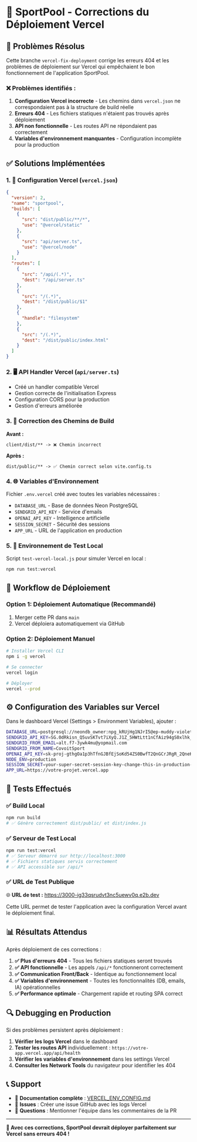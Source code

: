 # 🚀 SportPool - Corrections du Déploiement Vercel

## 🎯 Problèmes Résolus

Cette branche `vercel-fix-deployment` corrige les erreurs 404 et les problèmes de déploiement sur Vercel qui empêchaient le bon fonctionnement de l'application SportPool.

### ❌ Problèmes identifiés :
1. **Configuration Vercel incorrecte** - Les chemins dans `vercel.json` ne correspondaient pas à la structure de build réelle
2. **Erreurs 404** - Les fichiers statiques n'étaient pas trouvés après déploiement
3. **API non fonctionnelle** - Les routes API ne répondaient pas correctement
4. **Variables d'environnement manquantes** - Configuration incomplète pour la production

## ✅ Solutions Implémentées

### 1. 🔧 Configuration Vercel (`vercel.json`)
```json
{
  "version": 2,
  "name": "sportpool",
  "builds": [
    {
      "src": "dist/public/**/*",
      "use": "@vercel/static"
    },
    {
      "src": "api/server.ts",
      "use": "@vercel/node"
    }
  ],
  "routes": [
    {
      "src": "/api/(.*)",
      "dest": "/api/server.ts"
    },
    {
      "src": "/(.*)",
      "dest": "/dist/public/$1"
    },
    {
      "handle": "filesystem"
    },
    {
      "src": "/(.*)",
      "dest": "/dist/public/index.html"
    }
  ]
}
```

### 2. 🖥️ API Handler Vercel (`api/server.ts`)
- Créé un handler compatible Vercel
- Gestion correcte de l'initialisation Express
- Configuration CORS pour la production
- Gestion d'erreurs améliorée

### 3. 📁 Correction des Chemins de Build
**Avant :**
```
client/dist/** -> ❌ Chemin incorrect
```

**Après :**
```
dist/public/** -> ✅ Chemin correct selon vite.config.ts
```

### 4. 🌐 Variables d'Environnement
Fichier `.env.vercel` créé avec toutes les variables nécessaires :
- `DATABASE_URL` - Base de données Neon PostgreSQL
- `SENDGRID_API_KEY` - Service d'emails
- `OPENAI_API_KEY` - Intelligence artificielle
- `SESSION_SECRET` - Sécurité des sessions
- `APP_URL` - URL de l'application en production

### 5. 🧪 Environnement de Test Local
Script `test-vercel-local.js` pour simuler Vercel en local :
```bash
npm run test:vercel
```

## 🔄 Workflow de Déploiement

### Option 1: Déploiement Automatique (Recommandé)
1. Merger cette PR dans `main`
2. Vercel déploiera automatiquement via GitHub

### Option 2: Déploiement Manuel
```bash
# Installer Vercel CLI
npm i -g vercel

# Se connecter
vercel login

# Déployer
vercel --prod
```

## ⚙️ Configuration des Variables sur Vercel

Dans le dashboard Vercel (Settings > Environment Variables), ajouter :

```bash
DATABASE_URL=postgresql://neondb_owner:npg_kRUjHg1NJrI5@ep-muddy-violet-afg3rsgr-pooler.c-2.us-west-2.aws.neon.tech/neondb?sslmode=require&channel_binding=require
SENDGRID_API_KEY=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
SENDGRID_FROM_EMAIL=alt.f7-3ywk4mu@yopmail.com
SENDGRID_FROM_NAME=CovoitSport
OPENAI_API_KEY=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
NODE_ENV=production
SESSION_SECRET=your-super-secret-session-key-change-this-in-production-vercel-2024
APP_URL=https://votre-projet.vercel.app
```

## 🧪 Tests Effectués

### ✅ Build Local
```bash
npm run build
# ✅ Génère correctement dist/public/ et dist/index.js
```

### ✅ Serveur de Test Local
```bash
npm run test:vercel
# ✅ Serveur démarré sur http://localhost:3000
# ✅ Fichiers statiques servis correctement
# ✅ API accessible sur /api/*
```

### ✅ URL de Test Publique
🌐 **URL de test :** https://3000-ig33qsrudvt3nc5uewv0q.e2b.dev

Cette URL permet de tester l'application avec la configuration Vercel avant le déploiement final.

## 📊 Résultats Attendus

Après déploiement de ces corrections :

1. **✅ Plus d'erreurs 404** - Tous les fichiers statiques seront trouvés
2. **✅ API fonctionnelle** - Les appels `/api/*` fonctionneront correctement  
3. **✅ Communication Front/Back** - Identique au fonctionnement local
4. **✅ Variables d'environnement** - Toutes les fonctionnalités (DB, emails, IA) opérationnelles
5. **✅ Performance optimale** - Chargement rapide et routing SPA correct

## 🔍 Debugging en Production

Si des problèmes persistent après déploiement :

1. **Vérifier les logs Vercel** dans le dashboard
2. **Tester les routes API** individuellement : `https://votre-app.vercel.app/api/health`
3. **Vérifier les variables d'environnement** dans les settings Vercel
4. **Consulter les Network Tools** du navigateur pour identifier les 404

## 📞 Support

- 📖 **Documentation complète** : [VERCEL_ENV_CONFIG.md](./VERCEL_ENV_CONFIG.md)
- 🐛 **Issues** : Créer une issue GitHub avec les logs Vercel
- 💬 **Questions** : Mentionner l'équipe dans les commentaires de la PR

---

**🎉 Avec ces corrections, SportPool devrait déployer parfaitement sur Vercel sans erreurs 404 !**